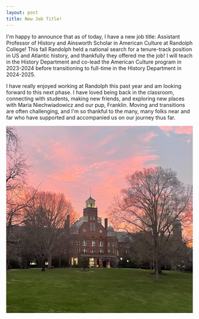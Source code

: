 ```yaml
---
layout: post
title: New Job Title!
---
```


I'm happy to announce that as of today, I have a new job title: Assistant Professor of History and Ainsworth Scholar in American Culture at Randolph College! This fall Randolph held a national search for a tenure-track position in US and Atlantic history, and thankfully they offered me the job! I will teach in the History Department and co-lead the American Culture program in 2023-2024 before transitioning to full-time in the History Department in 2024-2025.

I have really enjoyed working at Randolph this past year and am looking forward to this next phase. I have loved being back in the classroom, connecting with students, making new friends, and exploring new places with Maria Niechwiadowicz and our pup, Franklin. Moving and transitions are often challenging, and I'm so thankful to the many, many folks near and far who have supported and accompanied us on our journey thus far. 

<img class="headshot" src="Images/randolph-sunrise.JPG" alt="Sunrise of Randolph College's red-brick Main Hall. The sky is light pink and blue."></a>
